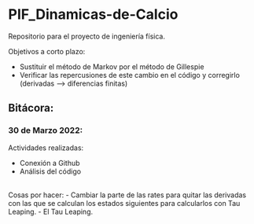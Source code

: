 # PIF_Dinamicas-de-Calcio
Repositorio para el proyecto de ingeniería física.

Objetivos a corto plazo:
  - Sustituir el método de Markov por el método de Gillespie
  - Verificar las repercusiones de este cambio en el código y corregirlo (derivadas --> diferencias finitas)

## Bitácora:

### 30 de Marzo 2022:
Actividades realizadas:
  - Conexión a Github
  - Análisis del código
<br>
Cosas por hacer:
  - Cambiar la parte de las rates para quitar las derivadas con las que se calculan los estados siguientes para calcularlos con Tau Leaping.
  - El Tau Leaping.

